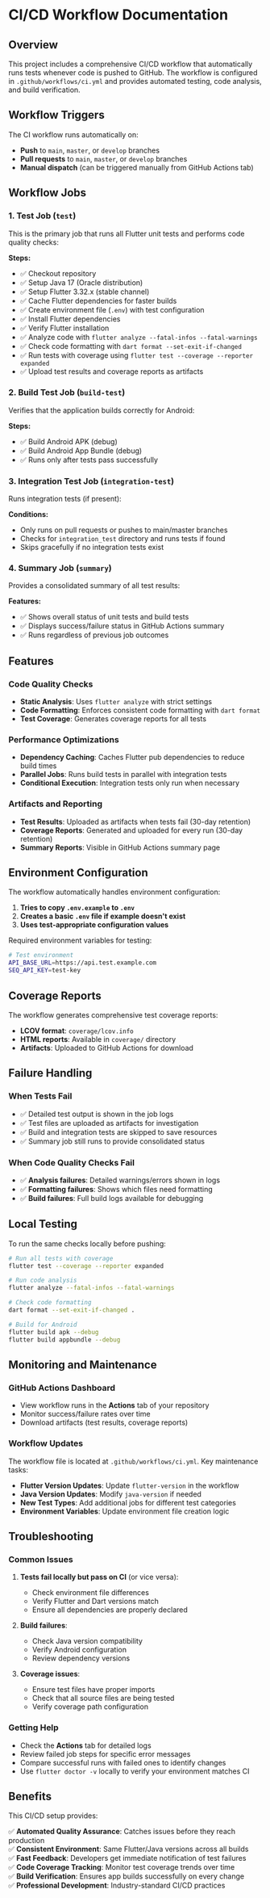 # CI/CD Workflow Documentation

## Overview

This project includes a comprehensive CI/CD workflow that automatically runs tests whenever code is pushed to GitHub. The workflow is configured in `.github/workflows/ci.yml` and provides automated testing, code analysis, and build verification.

## Workflow Triggers

The CI workflow runs automatically on:
- **Push** to `main`, `master`, or `develop` branches
- **Pull requests** to `main`, `master`, or `develop` branches
- **Manual dispatch** (can be triggered manually from GitHub Actions tab)

## Workflow Jobs

### 1. Test Job (`test`)
This is the primary job that runs all Flutter unit tests and performs code quality checks:

**Steps:**
- ✅ Checkout repository
- ✅ Setup Java 17 (Oracle distribution)
- ✅ Setup Flutter 3.32.x (stable channel)
- ✅ Cache Flutter dependencies for faster builds
- ✅ Create environment file (`.env`) with test configuration
- ✅ Install Flutter dependencies
- ✅ Verify Flutter installation
- ✅ Analyze code with `flutter analyze --fatal-infos --fatal-warnings`
- ✅ Check code formatting with `dart format --set-exit-if-changed`
- ✅ Run tests with coverage using `flutter test --coverage --reporter expanded`
- ✅ Upload test results and coverage reports as artifacts

### 2. Build Test Job (`build-test`)
Verifies that the application builds correctly for Android:

**Steps:**
- ✅ Build Android APK (debug)
- ✅ Build Android App Bundle (debug)
- ✅ Runs only after tests pass successfully

### 3. Integration Test Job (`integration-test`)
Runs integration tests (if present):

**Conditions:**
- Only runs on pull requests or pushes to main/master branches
- Checks for `integration_test` directory and runs tests if found
- Skips gracefully if no integration tests exist

### 4. Summary Job (`summary`)
Provides a consolidated summary of all test results:

**Features:**
- ✅ Shows overall status of unit tests and build tests
- ✅ Displays success/failure status in GitHub Actions summary
- ✅ Runs regardless of previous job outcomes

## Features

### Code Quality Checks
- **Static Analysis**: Uses `flutter analyze` with strict settings
- **Code Formatting**: Enforces consistent code formatting with `dart format`
- **Test Coverage**: Generates coverage reports for all tests

### Performance Optimizations
- **Dependency Caching**: Caches Flutter pub dependencies to reduce build times
- **Parallel Jobs**: Runs build tests in parallel with integration tests
- **Conditional Execution**: Integration tests only run when necessary

### Artifacts and Reporting
- **Test Results**: Uploaded as artifacts when tests fail (30-day retention)
- **Coverage Reports**: Generated and uploaded for every run (30-day retention)
- **Summary Reports**: Visible in GitHub Actions summary page

## Environment Configuration

The workflow automatically handles environment configuration:

1. **Tries to copy `.env.example` to `.env`**
2. **Creates a basic `.env` file if example doesn't exist**
3. **Uses test-appropriate configuration values**

Required environment variables for testing:
```bash
# Test environment
API_BASE_URL=https://api.test.example.com
SEQ_API_KEY=test-key
```

## Coverage Reports

The workflow generates comprehensive test coverage reports:
- **LCOV format**: `coverage/lcov.info`
- **HTML reports**: Available in `coverage/` directory
- **Artifacts**: Uploaded to GitHub Actions for download

## Failure Handling

### When Tests Fail
- ✅ Detailed test output is shown in the job logs
- ✅ Test files are uploaded as artifacts for investigation
- ✅ Build and integration tests are skipped to save resources
- ✅ Summary job still runs to provide consolidated status

### When Code Quality Checks Fail
- ✅ **Analysis failures**: Detailed warnings/errors shown in logs
- ✅ **Formatting failures**: Shows which files need formatting
- ✅ **Build failures**: Full build logs available for debugging

## Local Testing

To run the same checks locally before pushing:

```bash
# Run all tests with coverage
flutter test --coverage --reporter expanded

# Run code analysis
flutter analyze --fatal-infos --fatal-warnings

# Check code formatting
dart format --set-exit-if-changed .

# Build for Android
flutter build apk --debug
flutter build appbundle --debug
```

## Monitoring and Maintenance

### GitHub Actions Dashboard
- View workflow runs in the **Actions** tab of your repository
- Monitor success/failure rates over time
- Download artifacts (test results, coverage reports)

### Workflow Updates
The workflow file is located at `.github/workflows/ci.yml`. Key maintenance tasks:

- **Flutter Version Updates**: Update `flutter-version` in the workflow
- **Java Version Updates**: Modify `java-version` if needed
- **New Test Types**: Add additional jobs for different test categories
- **Environment Variables**: Update environment file creation logic

## Troubleshooting

### Common Issues

1. **Tests fail locally but pass on CI** (or vice versa):
   - Check environment file differences
   - Verify Flutter and Dart versions match
   - Ensure all dependencies are properly declared

2. **Build failures**:
   - Check Java version compatibility
   - Verify Android configuration
   - Review dependency versions

3. **Coverage issues**:
   - Ensure test files have proper imports
   - Check that all source files are being tested
   - Verify coverage path configuration

### Getting Help

- Check the **Actions** tab for detailed logs
- Review failed job steps for specific error messages
- Compare successful runs with failed ones to identify changes
- Use `flutter doctor -v` locally to verify your environment matches CI

## Benefits

This CI/CD setup provides:

✅ **Automated Quality Assurance**: Catches issues before they reach production  
✅ **Consistent Environment**: Same Flutter/Java versions across all builds  
✅ **Fast Feedback**: Developers get immediate notification of test failures  
✅ **Code Coverage Tracking**: Monitor test coverage trends over time  
✅ **Build Verification**: Ensures app builds successfully on every change  
✅ **Professional Development**: Industry-standard CI/CD practices
